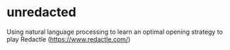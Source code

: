 # unredacted
Using natural language processing to learn an optimal opening strategy to play Redactle (https://www.redactle.com/)

